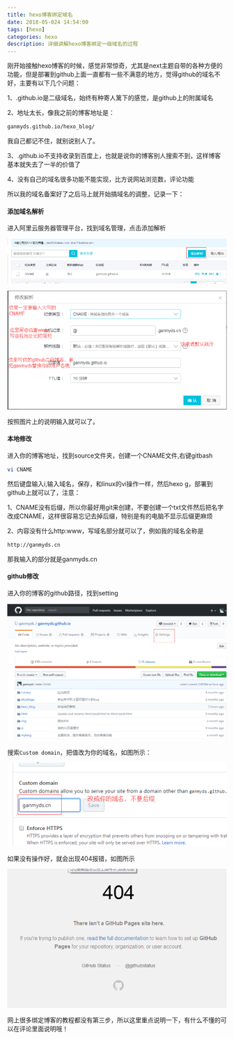 ```yaml
---
title: hexo博客绑定域名
date: 2018-05-024 14:54:00 
tags: [hexo] 
categories: hexo
description: 详细讲解hexo博客绑定一级域名的过程
---
```


刚开始接触hexo博客的时候，感觉非常惊奇，尤其是next主题自带的各种方便的功能，但是部署到github上面一直都有一些不满意的地方，觉得github的域名不好，主要有以下几个问题：

1、.github.io是二级域名，始终有种寄人篱下的感觉，是github上的附属域名

2、地址太长，像我之前的博客地址是：

```bash
ganmyds.github.io/hexo_blog/
```

我自己都记不住，就别说别人了。

3、.github.io不支持收录到百度上，也就是说你的博客别人搜索不到，这样博客基本就失去了一半的价值了

4、没有自己的域名很多功能不能实现，比方说网站浏览数，评论功能

所以我的域名备案好了之后马上就开始搞域名的调整，记录一下：

#### 添加域名解析

进入阿里云服务器管理平台，找到域名管理，点击添加解析

![Q图片2018052411140](https://raw.githubusercontent.com/ganmyxh/ganmyxh.io/master/img/github_ymbd_01.png)



![Q图片2018052411275](https://raw.githubusercontent.com/ganmyxh/ganmyxh.io/master/img/github_ymbd_02.png)

按照图片上的说明输入就可以了。

#### 本地修改

进入你的博客地址，找到source文件夹，创建一个CNAME文件,右键gitbash

```bash
vi CNAME
```

然后键盘输入i,输入域名，保存，和linux的vi操作一样，然后hexo g，部署到github上就可以了，注意：

1、CNAME没有后缀，所以你最好用git来创建，不要创建一个txt文件然后把名字改成CNAME，这样很容易忘记去掉后缀，特别是有的电脑不显示后缀更麻烦

2、内容没有什么http:www，写域名部分就可以了，例如我的域名全称是

```bash
http://ganmyds.cn
```

那我输入的部分就是ganmyds.cn

#### github修改

进入你的博客的github路径，找到setting

![Q图片2018052411443](https://raw.githubusercontent.com/ganmyxh/ganmyxh.io/master/img/github_ymbd_03.png)

搜索`Custom domain`，把值改为你的域名，如图所示：

![Q图片2018052413544](https://raw.githubusercontent.com/ganmyxh/ganmyxh.io/master/img/github_ymbd_04.png)

如果没有操作好，就会出现404报错，如图所示

![Q图片2018052413562](https://raw.githubusercontent.com/ganmyxh/ganmyxh.io/master/img/github_ymbd_05.png)

网上很多绑定博客的教程都没有第三步，所以这里重点说明一下，有什么不懂的可以在评论里面说明哦！